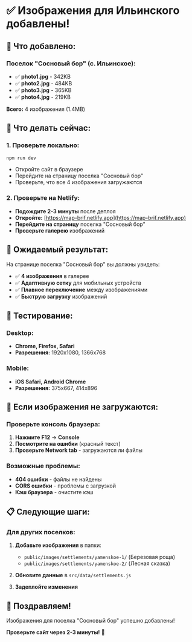 # ✅ Изображения для Ильинского добавлены!

## 📸 Что добавлено:

### **Поселок "Сосновый бор" (с. Ильинское):**

- ✅ **photo1.jpg** - 342KB
- ✅ **photo2.jpg** - 484KB
- ✅ **photo3.jpg** - 365KB
- ✅ **photo4.jpg** - 219KB

**Всего:** 4 изображения (1.4MB)

## 🚀 Что делать сейчас:

### 1. **Проверьте локально:**

```bash
npm run dev
```

- Откройте сайт в браузере
- Перейдите на страницу поселка "Сосновый бор"
- Проверьте, что все 4 изображения загружаются

### 2. **Проверьте на Netlify:**

- **Подождите 2-3 минуты** после деплоя
- **Откройте:** [https://map-brif.netlify.app](https://map-brif.netlify.app)
- **Перейдите на страницу** поселка "Сосновый бор"
- **Проверьте галерею** изображений

## 🎯 Ожидаемый результат:

На странице поселка "Сосновый бор" вы должны увидеть:

- ✅ **4 изображения** в галерее
- ✅ **Адаптивную сетку** для мобильных устройств
- ✅ **Плавное переключение** между изображениями
- ✅ **Быструю загрузку** изображений

## 📱 Тестирование:

### **Desktop:**

- **Chrome, Firefox, Safari**
- **Разрешения:** 1920x1080, 1366x768

### **Mobile:**

- **iOS Safari, Android Chrome**
- **Разрешения:** 375x667, 414x896

## 🔧 Если изображения не загружаются:

### **Проверьте консоль браузера:**

1. **Нажмите F12** → **Console**
2. **Посмотрите на ошибки** (красный текст)
3. **Проверьте Network tab** - загружаются ли файлы

### **Возможные проблемы:**

- **404 ошибки** - файлы не найдены
- **CORS ошибки** - проблемы с загрузкой
- **Кэш браузера** - очистите кэш

## 📋 Следующие шаги:

### **Для других поселков:**

1. **Добавьте изображения** в папки:

   - `public/images/settlements/yamenskoe-1/` (Березовая роща)
   - `public/images/settlements/yamenskoe-2/` (Лесная сказка)

2. **Обновите данные** в `src/data/settlements.js`

3. **Задеплойте изменения**

## 🎉 Поздравляем!

Изображения для поселка "Сосновый бор" успешно добавлены!

**Проверьте сайт через 2-3 минуты!** 🚀
